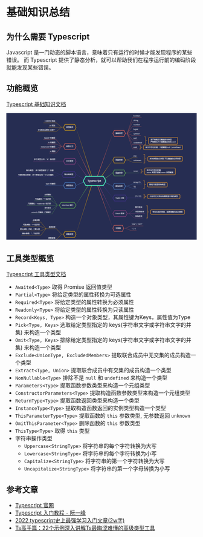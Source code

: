 # 基础知识总结

## 为什么需要 Typescript

Javascript 是一门动态的脚本语言，意味着只有运行的时候才能发现程序的某些错误。
而 Typescript 提供了静态分析，就可以帮助我们在程序运行前的编码阶段就能发现某些错误。

## 功能概览

[Typescript 基础知识文档](https://www.typescriptlang.org/docs/handbook/2/everyday-types.html)

![Typescript 功能](./assets/overview.jpg)

## 工具类型概览

[Typescript 工具类型文档](https://www.typescriptlang.org/docs/handbook/utility-types.html)

- `Awaited<Type>` 取得 Promise 返回值类型
- `Partial<Type>` 将给定类型的属性转换为可选属性
- `Required<Type>` 将给定类型的属性转换为必须属性
- `Readonly<Type>` 将给定类型的属性转换为只读属性
- `Record<Keys, Type>` 构造一个对象类型，其属性键为Keys，属性值为Type
- `Pick<Type, Keys>` 选取给定类型指定的 keys(字符串文字或字符串文字的并集) 来构造一个类型
- `Omit<Type, Keys>` 排除给定类型指定的 keys(字符串文字或字符串文字的并集) 来构造一个类型
- `Exclude<UnionType, ExcludedMembers>` 提取联合成员中无交集的成员构造一个类型
- `Extract<Type, Union>` 提取联合成员中有交集的成员构造一个类型
- `NonNullable<Type>` 排除不是 `null` 和 `undefined` 来构造一个类型
- `Parameters<Type>` 提取函数参数类型来构造一个元组类型
- `ConstructorParameters<Type>` 提取构造函数参数类型来构造一个元组类型
- `ReturnType<Type>` 提取函数返回类型来构造一个类型
- `InstanceType<Type>` 提取构造函数返回的实例类型构造一个类型
- `ThisParameterType<Type>` 提取函数的 `this` 参数类型, 无参数返回 `unknown`
- `OmitThisParameter<Type>` 删除函数的 `this` 参数类型
- `ThisType<Type>` 取得 `this` 类型
- 字符串操作类型
    - `Uppercase<StringType>` 将字符串的每个字符转换为大写
    - `Lowercase<StringType>` 将字符串的每个字符转换为小写
    - `Capitalize<StringType>` 将字符串的第一个字符转换为大写
    - `Uncapitalize<StringType>` 将字符串的第一个字母转换为小写

## 参考文章

- [Typescript 官网](https://www.typescriptlang.org/docs/handbook/2/basic-types.html)
- [Typescript 入门教程 - 阮一峰](https://ts.xcatliu.com/basics/type-inference.html)
- [2022 typescript史上最强学习入门文章(2w字)](https://juejin.cn/post/7018805943710253086#heading-11)
- [Ts高手篇：22个示例深入讲解Ts最晦涩难懂的高级类型工具](https://juejin.cn/post/6994102811218673700#heading-20)
